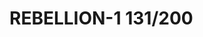 # REBELLION-1                                                                                                           131/200
